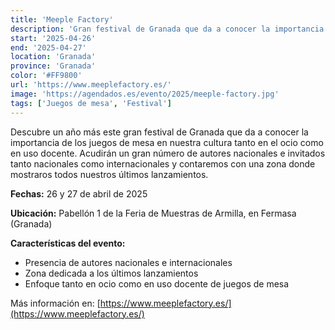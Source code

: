 ```yaml
---
title: 'Meeple Factory'
description: 'Gran festival de Granada que da a conocer la importancia de los juegos de mesa en nuestra cultura.'
start: '2025-04-26'
end: '2025-04-27'
location: 'Granada'
province: 'Granada'
color: '#FF9800'
url: 'https://www.meeplefactory.es/'
image: 'https://agendados.es/evento/2025/meeple-factory.jpg'
tags: ['Juegos de mesa', 'Festival']
---
```


Descubre un año más este gran festival de Granada que da a conocer la importancia de los juegos de mesa en nuestra cultura tanto en el ocio como en uso docente. Acudirán un gran número de autores nacionales e invitados tanto nacionales como internacionales y contaremos con una zona donde mostraros todos nuestros últimos lanzamientos.

**Fechas:** 26 y 27 de abril de 2025

**Ubicación:** Pabellón 1 de la Feria de Muestras de Armilla, en Fermasa (Granada)

**Características del evento:**
- Presencia de autores nacionales e internacionales
- Zona dedicada a los últimos lanzamientos
- Enfoque tanto en ocio como en uso docente de juegos de mesa

Más información en: [https://www.meeplefactory.es/](https://www.meeplefactory.es/)
